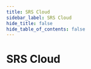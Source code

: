 ```yaml
---
title: SRS Cloud
sidebar_label: SRS Cloud
hide_title: false
hide_table_of_contents: false
---
```


# SRS Cloud


 






